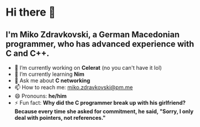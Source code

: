 # Hi there 👋
## I'm Miko Zdravkovski, a German Macedonian programmer, who has advanced experience with C and C++.

- 🔭 I’m currently working on **Celerat** (no you can't have it lol)
- 🌱 I’m currently learning **Nim**
- 💬 Ask me about **C networking**
- 📫 How to reach me: miko.zdravkovski@pm.me
- 😄 Pronouns: **he/him**
- ⚡ Fun fact: **Why did the C programmer break up with his girlfriend? Because every time she asked for commitment, he said, "Sorry, I only deal with pointers, not references."**
